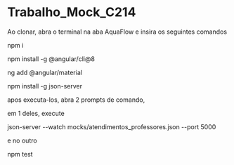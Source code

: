 # Trabalho_Mock_C214

Ao clonar, abra o terminal na aba AquaFlow e insira os seguintes comandos

npm i

npm install -g @angular/cli@8

ng add @angular/material

npm install -g json-server

apos executa-los, abra 2 prompts de comando,

em 1 deles, execute 

json-server --watch mocks/atendimentos_professores.json --port 5000

e no outro

npm test

